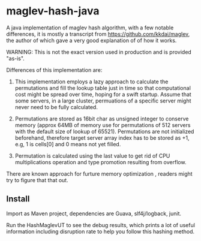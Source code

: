 # maglev-hash-java


A java implementation of maglev hash algorithm, with a few notable differences, it is mostly a transcript from https://github.com/kkdai/maglev, the author of which gave a very good explanation of of how it works.

WARNING: This is not the exact version used in production and is provided "as-is".

Differences of this implementation are:

1. This implementation employs a lazy approach to calculate the permutations and fill the lookup table just in time so that computational cost might be spread over time, hoping for a swift startup. Assume that some servers, in a large cluster, permuations of a specific server might never need to be fully calculated.

2. Permutations are stored as 16bit char as unsigned integer to conserve memory (approx 64MB of memory use for permutations of 512 servers with the default size of lookup of 65521). Permutations are not initialized beforehand, therefore target server array index has to be stored as +1, e.g, 1 is cells[0]  and 0 means not yet filled. 

3. Permutation is calculated using the last value to get rid of CPU multiplications operation and type promotion resulting from overflow.

There are known approach for furture memory optimization , readers might try to figure that that out.

## Install

Import as Maven project, dependencies are Guava, slf4j/logback, junit.

Run the HashMaglevUT to see the debug results, which prints a lot of useful information including disruption rate to help you follow this hashing method.
